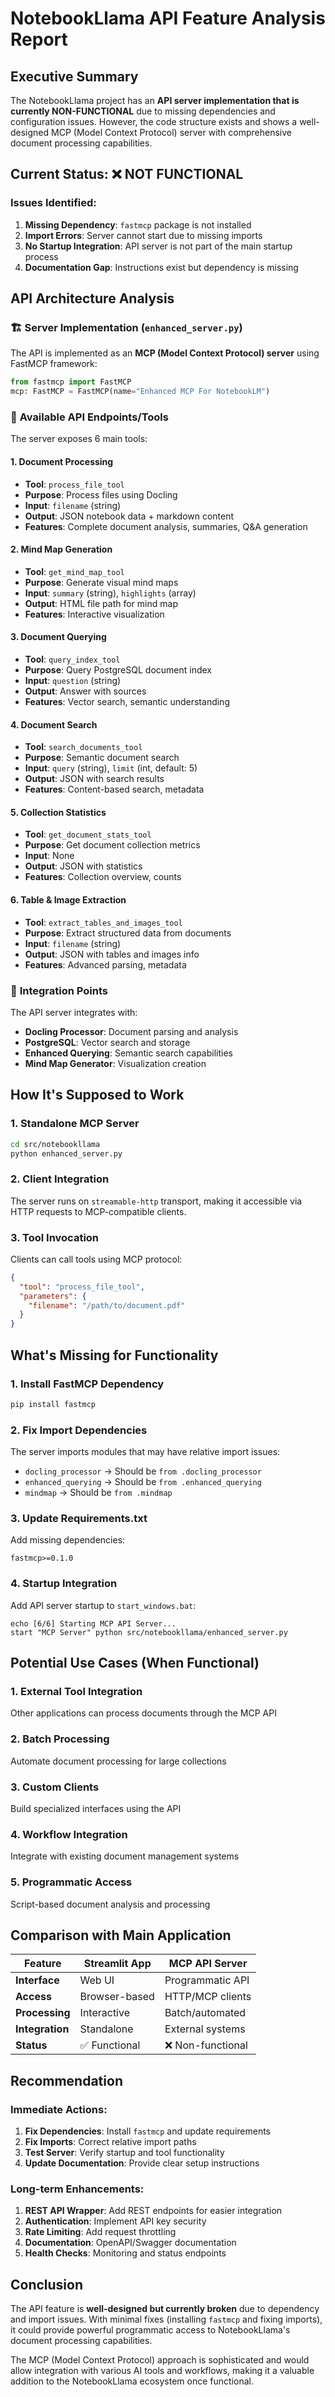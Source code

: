 # NotebookLlama API Feature Analysis Report

## Executive Summary

The NotebookLlama project has an **API server implementation that is currently NON-FUNCTIONAL** due to missing dependencies and configuration issues. However, the code structure exists and shows a well-designed MCP (Model Context Protocol) server with comprehensive document processing capabilities.

## Current Status: ❌ NOT FUNCTIONAL

### Issues Identified:

1. **Missing Dependency**: `fastmcp` package is not installed
2. **Import Errors**: Server cannot start due to missing imports
3. **No Startup Integration**: API server is not part of the main startup process
4. **Documentation Gap**: Instructions exist but dependency is missing

## API Architecture Analysis

### 🏗️ **Server Implementation** (`enhanced_server.py`)

The API is implemented as an **MCP (Model Context Protocol) server** using FastMCP framework:

```python
from fastmcp import FastMCP
mcp: FastMCP = FastMCP(name="Enhanced MCP For NotebookLM")
```

### 📡 **Available API Endpoints/Tools**

The server exposes 6 main tools:

#### 1. **Document Processing**
- **Tool**: `process_file_tool`
- **Purpose**: Process files using Docling
- **Input**: `filename` (string)
- **Output**: JSON notebook data + markdown content
- **Features**: Complete document analysis, summaries, Q&A generation

#### 2. **Mind Map Generation**
- **Tool**: `get_mind_map_tool`
- **Purpose**: Generate visual mind maps
- **Input**: `summary` (string), `highlights` (array)
- **Output**: HTML file path for mind map
- **Features**: Interactive visualization

#### 3. **Document Querying**
- **Tool**: `query_index_tool`
- **Purpose**: Query PostgreSQL document index
- **Input**: `question` (string)
- **Output**: Answer with sources
- **Features**: Vector search, semantic understanding

#### 4. **Document Search**
- **Tool**: `search_documents_tool`
- **Purpose**: Semantic document search
- **Input**: `query` (string), `limit` (int, default: 5)
- **Output**: JSON with search results
- **Features**: Content-based search, metadata

#### 5. **Collection Statistics**
- **Tool**: `get_document_stats_tool`
- **Purpose**: Get document collection metrics
- **Input**: None
- **Output**: JSON with statistics
- **Features**: Collection overview, counts

#### 6. **Table & Image Extraction**
- **Tool**: `extract_tables_and_images_tool`
- **Purpose**: Extract structured data from documents
- **Input**: `filename` (string)
- **Output**: JSON with tables and images info
- **Features**: Advanced parsing, metadata

### 🔌 **Integration Points**

The API server integrates with:
- **Docling Processor**: Document parsing and analysis
- **PostgreSQL**: Vector search and storage
- **Enhanced Querying**: Semantic search capabilities
- **Mind Map Generator**: Visualization creation

## How It's Supposed to Work

### 1. **Standalone MCP Server**
```bash
cd src/notebookllama
python enhanced_server.py
```

### 2. **Client Integration**
The server runs on `streamable-http` transport, making it accessible via HTTP requests to MCP-compatible clients.

### 3. **Tool Invocation**
Clients can call tools using MCP protocol:
```json
{
  "tool": "process_file_tool",
  "parameters": {
    "filename": "/path/to/document.pdf"
  }
}
```

## What's Missing for Functionality

### 1. **Install FastMCP Dependency**
```bash
pip install fastmcp
```

### 2. **Fix Import Dependencies**
The server imports modules that may have relative import issues:
- `docling_processor` → Should be `from .docling_processor`
- `enhanced_querying` → Should be `from .enhanced_querying`
- `mindmap` → Should be `from .mindmap`

### 3. **Update Requirements.txt**
Add missing dependencies:
```
fastmcp>=0.1.0
```

### 4. **Startup Integration**
Add API server startup to `start_windows.bat`:
```batch
echo [6/6] Starting MCP API Server...
start "MCP Server" python src/notebookllama/enhanced_server.py
```

## Potential Use Cases (When Functional)

### 1. **External Tool Integration**
Other applications can process documents through the MCP API

### 2. **Batch Processing**
Automate document processing for large collections

### 3. **Custom Clients**
Build specialized interfaces using the API

### 4. **Workflow Integration**
Integrate with existing document management systems

### 5. **Programmatic Access**
Script-based document analysis and processing

## Comparison with Main Application

| Feature | Streamlit App | MCP API Server |
|---------|---------------|----------------|
| **Interface** | Web UI | Programmatic API |
| **Access** | Browser-based | HTTP/MCP clients |
| **Processing** | Interactive | Batch/automated |
| **Integration** | Standalone | External systems |
| **Status** | ✅ Functional | ❌ Non-functional |

## Recommendation

### Immediate Actions:
1. **Fix Dependencies**: Install `fastmcp` and update requirements
2. **Fix Imports**: Correct relative import paths
3. **Test Server**: Verify startup and tool functionality
4. **Update Documentation**: Provide clear setup instructions

### Long-term Enhancements:
1. **REST API Wrapper**: Add REST endpoints for easier integration
2. **Authentication**: Implement API key security
3. **Rate Limiting**: Add request throttling
4. **Documentation**: OpenAPI/Swagger documentation
5. **Health Checks**: Monitoring and status endpoints

## Conclusion

The API feature is **well-designed but currently broken** due to dependency and import issues. With minimal fixes (installing `fastmcp` and fixing imports), it could provide powerful programmatic access to NotebookLlama's document processing capabilities.

The MCP (Model Context Protocol) approach is sophisticated and would allow integration with various AI tools and workflows, making it a valuable addition to the NotebookLlama ecosystem once functional.